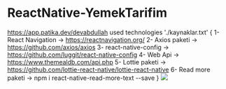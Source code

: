 # ReactNative-YemekTarifim
https://app.patika.dev/devabdullah
used technologies './kaynaklar.txt'
{
  1- React Navigation -> https://reactnavigation.org/
  2- Axios paketi -> https://github.com/axios/axios
  3- react-native-config -> https://github.com/luggit/react-native-config
  4- Web Api -> https://www.themealdb.com/api.php
  5- Lottie paketi -> https://github.com/lottie-react-native/lottie-react-native
  6- Read more paketi -> npm i react-native-read-more-text --save
}
![](https://github.com/abdullah-altunkaynak/ReactNative-YemekTarifim/blob/main/yemektarifim.gif)
